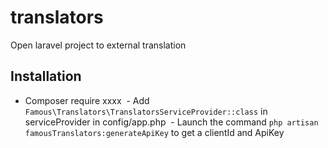 # translators
Open laravel project to external translation

## Installation

  - Composer require xxxx
  - Add `Famous\Translators\TranslatorsServiceProvider::class` in serviceProvider in config/app.php
  - Launch the command `php artisan famousTranslators:generateApiKey` to get a clientId and ApiKey
